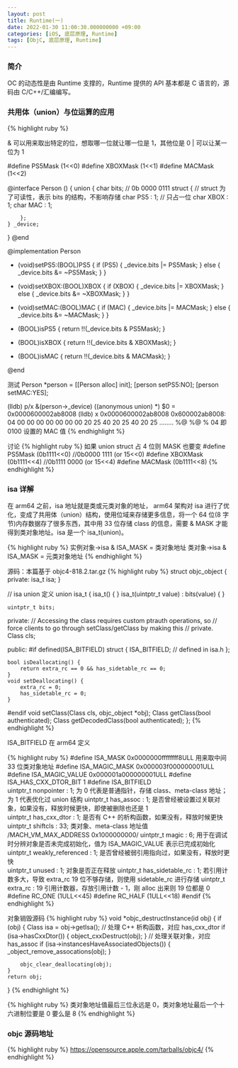 ```yaml
---
layout: post
title: Runtime(一)
date: 2022-01-30 11:00:30.000000000 +09:00
categories: [iOS, 底层原理, Runtime]
tags: [ObjC, 底层原理, Runtime]
---
```


### 简介

OC 的动态性是由 Runtime 支撑的，Runtime 提供的 API 基本都是 C 语言的，源码由 C/C++/汇编编写。

### 共用体（union）与位运算的应用

{% highlight ruby %}

& 可以用来取出特定的位，想取哪一位就让哪一位是 1，其他位是 0
| 可以让某一位为 1

#define PS5Mask (1<<0)
#define XBOXMask (1<<1)
#define MACMask (1<<2)

@interface Person () {
union {
char bits; // 0b 0000 0111
struct { // struct 为了可读性，表示 bits 的结构，不影响存储
char PS5 : 1; // 只占一位
char XBOX : 1;
char MAC : 1;

        };
    } _device;

}
@end

@implementation Person

- (void)setPS5:(BOOL)PS5 {
  if (PS5) {
  \_device.bits |= PS5Mask;
  }
  else {
  \_device.bits &= ~PS5Mask;
  }
  }

- (void)setXBOX:(BOOL)XBOX {
  if (XBOX) {
  \_device.bits |= XBOXMask;
  }
  else {
  \_device.bits &= ~XBOXMask;
  }
  }

- (void)setMAC:(BOOL)MAC {
  if (MAC) {
  \_device.bits |= MACMask;
  }
  else {
  \_device.bits &= ~MACMask;
  }
  }

- (BOOL)isPS5 {
  return !!(\_device.bits & PS5Mask);
  }

- (BOOL)isXBOX {
  return !!(\_device.bits & XBOXMask);
  }

- (BOOL)isMAC {
  return !!(\_device.bits & MACMask);
  }

@end

测试
Person \*person = [[Person alloc] init];
[person setPS5:NO];
[person setMAC:YES];

(lldb) p/x &(person->\_device)
((anonymous union) \*) $0 = 0x0000600002ab8008
(lldb) x 0x0000600002ab8008
0x600002ab8008: 04 00 00 00 00 00 00 00 20 25 40 20 25 40 20 25 ........ %@ %@ %
04 即 0100 设置的 MAC 值
{% endhighlight %}

讨论
{% highlight ruby %}
如果 union struct 占 4 位则 MASK 也要变
#define PS5Mask (0b1111<<0) //0b0000 1111 (or 15<<0)
#define XBOXMask (0b1111<<4) //0b1111 0000 (or 15<<4)
#define MACMask (0b1111<<8)
{% endhighlight %}

### isa 详解

在 arm64 之前，isa 地址就是类或元类对象的地址， arm64 架构对 isa 进行了优化，变成了共用体（union）结构，使用位域来存储更多信息，将一个 64 位(8 字节)内存数据存了很多东西，其中用 33 位存储 class 的信息，需要 & MASK 才能得到类对象地址。isa 是一个 isa_t(union)。

{% highlight ruby %}
实例对象->isa & ISA_MASK = 类对象地址
类对象->isa & ISA_MASK = 元类对象地址
{% endhighlight %}

源码：本篇基于 objc4-818.2.tar.gz
{% highlight ruby %}
struct objc_object {
private:
isa_t isa;
}

// isa union 定义
union isa_t {
isa_t() { }
isa_t(uintptr_t value) : bits(value) { }

    uintptr_t bits;

private:
// Accessing the class requires custom ptrauth operations, so
// force clients to go through setClass/getClass by making this
// private.
Class cls;

public:
#if defined(ISA_BITFIELD)
struct {
ISA_BITFIELD; // defined in isa.h
};

    bool isDeallocating() {
        return extra_rc == 0 && has_sidetable_rc == 0;
    }
    void setDeallocating() {
        extra_rc = 0;
        has_sidetable_rc = 0;
    }

#endif
void setClass(Class cls, objc_object \*obj);
Class getClass(bool authenticated);
Class getDecodedClass(bool authenticated);
};
{% endhighlight %}

ISA_BITFIELD 在 arm64 定义

{% highlight ruby %}
#define ISA_MASK 0x0000000ffffffff8ULL 用来取中间 33 位类对象地址
#define ISA_MAGIC_MASK 0x000003f000000001ULL
#define ISA_MAGIC_VALUE 0x000001a000000001ULL
#define ISA_HAS_CXX_DTOR_BIT 1
#define ISA_BITFIELD  
uintptr_t nonpointer : 1; 为 0 代表是普通指针，存储 class、meta-class 地址；为 1 代表优化过 union 结构
uintptr_t has_assoc : 1; 是否曾经被设置过关联对象，如果没有，释放时候更快，即使被删除也还是 1  
uintptr_t has_cxx_dtor : 1; 是否有 C++ 的析构函数，如果没有，释放时候更快  
uintptr_t shiftcls : 33; 类对象、meta-class 地址值 /MACH_VM_MAX_ADDRESS 0x1000000000/
uintptr_t magic : 6; 用于在调试时分辨对象是否未完成初始化，值为 ISA_MAGIC_VALUE 表示已完成初始化  
uintptr_t weakly_referenced : 1; 是否曾经被弱引用指向过，如果没有，释放时更快  
uintptr_t unused : 1; 对象是否正在释放
uintptr_t has_sidetable_rc : 1; 若引用计数多大，导致 extra_rc 19 位不够存储，则使用 sidetable_rc 进行存储
uintptr_t extra_rc : 19 引用计数器，存放引用计数 - 1，刚 alloc 出来则 19 位都是 0
#define RC_ONE (1ULL<<45)
#define RC_HALF (1ULL<<18)
#endif
{% endhighlight %}

对象销毁源码
{% highlight ruby %}
void \*objc_destructInstance(id obj)
{
if (obj) {
Class isa = obj->getIsa();
// 处理 C++ 析构函数，对应 has_cxx_dtor
if (isa->hasCxxDtor()) {
object_cxxDestruct(obj);
}
// 处理关联对象，对应 has_assoc
if (isa->instancesHaveAssociatedObjects()) {
\_object_remove_assocations(obj);
}

        objc_clear_deallocating(obj);
    }
    return obj;

}
{% endhighlight %}

{% highlight ruby %}
类对象地址值最后三位永远是 0，类对象地址最后一个十六进制位要是 0 要么是 8
{% endhighlight %}

### objc 源码地址

{% highlight ruby %}
https://opensource.apple.com/tarballs/objc4/
{% endhighlight %}
